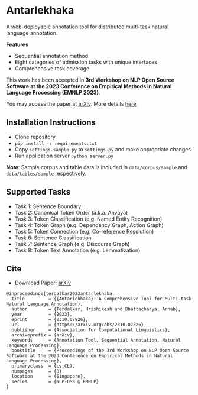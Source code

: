 # Antarlekhaka

A web-deployable annotation tool for distributed multi-task natural language annotation. 

**Features**

* Sequential annotation method
* Eight categories of admission tasks with unique interfaces
* Comprehensive task coverage

This work has been accepted in **3rd Workshop on NLP Open Source Software at the 2023 Conference on Empirical Methods in Natural Language Processing (EMNLP 2023)**.

You may access the paper at [arXiv](https://arxiv.org/abs/2310.07826).
More details [here](https://hrishikeshrt.github.io/publication/nlposs2023/).

## Installation Instructions

* Clone repository
* `pip install -r requirements.txt`
* Copy `settings.sample.py` to `settings.py` and make appropriate changes.
* Run application server `python server.py`

**Note**: Sample corpus and table data is included in `data/corpus/sample` and `data/tables/sample` respectively.

## Supported Tasks

* Task 1: Sentence Boundary
* Task 2: Canonical Token Order (a.k.a. Anvaya)
* Task 3: Token Classification (e.g. Named Entity Recognition)
* Task 4: Token Graph (e.g. Dependency Graph, Action Graph)
* Task 5: Token Connection (e.g. Co-reference Resolution)
* Task 6: Sentence Classification
* Task 7: Sentence Graph (e.g. Discourse Graph)
* Task 8: Token Text Annotation (e.g. Lemmatization)

## Cite

* Download Paper: [arXiv](https://arxiv.org/abs/2310.07826)

```
@inproceedings{terdalkar2023antarlekhaka,
  title         = {{Antarlekhaka}: A Comprehensive Tool for Multi-task Natural Language Annotation},
  author        = {Terdalkar, Hrishikesh and Bhattacharya, Arnab},
  year          = {2023},
  eprint        = {2310.07826},
  url           = {https://arxiv.org/abs/2310.07826},
  publisher     = {Association for Computational Linguistics},
  archiveprefix = {arXiv},
  keywords      = {Annotation Tool, Sequential Annotation, Natural Language Processing},
  booktitle     = {Proceedings of the 3rd Workshop on NLP Open Source Software at the 2023 Conference on Empirical Methods in Natural Language Processing},
  primaryclass  = {cs.CL},
  numpages      = {8},
  location      = {Singapore},
  series        = {NLP-OSS @ EMNLP}
}
```
